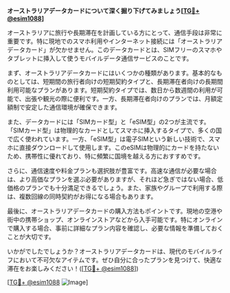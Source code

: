 **オーストラリアデータカードについて深く掘り下げてみましょう[[TG💪+ @esim1088](https://t.me/s/esim1088)]**

オーストラリアに旅行や長期滞在を計画している方にとって、通信手段は非常に重要です。特に現地でのスマホ利用やインターネット接続には「オーストラリアデータカード」が欠かせません。このデータカードとは、SIMフリーのスマホやタブレットに挿入して使うモバイルデータ通信サービスのことです。

まず、オーストラリアデータカードにはいくつかの種類があります。基本的なものとしては、短期間の旅行者向けの短期契約タイプと、長期滞在者向けの長期間利用可能なプランがあります。短期契約タイプでは、数日から数週間の利用が可能で、出張や観光の際に便利です。一方、長期滞在者向けのプランでは、月額定額制で安定した通信環境が確保できます。

また、データカードには「SIMカード型」と「eSIM型」の2つが主流です。「SIMカード型」は物理的なカードとしてスマホに挿入するタイプで、多くの国で広く使われています。一方、「eSIM型」は電子SIMという新しい技術で、スマホに直接ダウンロードして使用します。このeSIMは物理的にカードを持たないため、携帯性に優れており、特に頻繁に国境を越える方におすすめです。

さらに、通信速度や料金プランも選択肢が豊富です。高速な通信が必要な場合は、より高価なプランを選ぶ必要がありますが、それほど急ぎではない場合、低価格のプランでも十分満足できるでしょう。また、家族やグループで利用する際は、複数回線の同時契約がお得になる場合もあります。

最後に、オーストラリアデータカードの購入方法もポイントです。現地の空港や街中の携帯ショップ、オンラインストアなどから入手可能です。特にオンラインで購入する場合、事前に詳細なプラン内容を確認し、必要な情報を準備しておくことが大切です。

いかがでしたでしょうか？オーストラリアデータカードは、現代のモバイルライフにおいて不可欠なアイテムです。ぜひ自分に合ったプランを見つけて、快適な滞在をお楽しみください！([[TG💪+ @esim1088](https://t.me/s/esim1088)])

[[TG💪+ @esim1088](https://t.me/s/esim1088) ![Image](https://i.postimg.cc/Y0z9fWf4/image.png)]